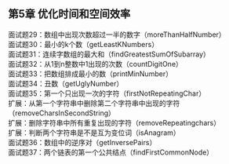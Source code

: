 ## 第5章 优化时间和空间效率  
面试题29：数组中出现次数超过一半的数字（moreThanHalfNumber）  
面试题30：最小的k个数（getLeastKNumbers）  
面试题31：连续字数组的最大和（findGreatestSumOfSubarray）  
面试题32：从1到n整数中1出现的次数（countDigitOne）  
面试题33：把数组排成最小的数（printMinNumber）  
面试题34：丑数（getUglyNumber）  
面试题35：第一个只出现一次的字符（firstNotRepeatingChar）  
扩展：从第一个字符串中删除第二个字符串中出现的字符（removeCharsInSecondString）  
扩展：删除字符串中所有重复出现的字符（removeRepeatingchars）  
扩展：判断两个字符串是不是互为变位词（isAnagram）  
面试题36：数组中的逆序对（getInversePairs）  
面试题37：两个链表的第一个公共结点（findFirstCommonNode）  
